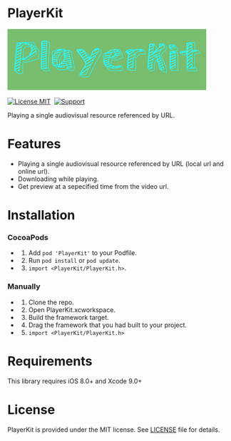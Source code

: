 PlayerKit
==============
![](playerkit.png)

[![License MIT](https://img.shields.io/badge/license-MIT-green.svg?style=flat)](https://raw.githubusercontent.com/ibireme/YYCache/master/LICENSE)&nbsp;
[![Support](https://img.shields.io/badge/support-iOS%208%2B%20-blue.svg?style=flat)](https://www.apple.com/nl/ios/)&nbsp;

Playing a single audiovisual resource referenced by URL.

Features
==============

* Playing a single audiovisual resource referenced by URL (local url and online url).
* Downloading while playing.
* Get preview at a sepecified time from the video url.

Installation
==============

### CocoaPods

* 1. Add `pod 'PlayerKit'` to your Podfile.
* 2. Run `pod install` or `pod update`.
* 3. `import <PlayerKit/PlayerKit.h>`.

### Manually

* 1. Clone the repo.
* 2. Open PlayerKit.xcworkspace.
* 3. Build the framework target.
* 4. Drag the framework that you had built to your project.
* 5. `import <PlayerKit/PlayerKit.h>`

Requirements
==============

This library requires iOS 8.0+ and Xcode 9.0+

License
==============

PlayerKit is provided under the MIT license. See [LICENSE](https://github.com/mutating/PlayerKit/blob/master/LICENSE) file for details.